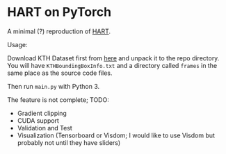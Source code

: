 HART on PyTorch
===

A minimal (?) reproduction of [HART](https://github.com/akosiorek/hart).

Usage:

Download KTH Dataset first from [here](https://drive.google.com/a/nyu.edu/file/d/1KBQFWWaUg1ePPX2EXietBtGL2kOf-QIU/view?usp=sharing)
and unpack it to the repo directory.
You will have `KTHBoundingBoxInfo.txt` and a directory called `frames` in the
same place as the source code files.

Then run `main.py` with Python 3.

The feature is not complete; TODO:
* Gradient clipping
* CUDA support
* Validation and Test
* Visualization (Tensorboard or Visdom; I would like to use Visdom but probably not until they have sliders)
